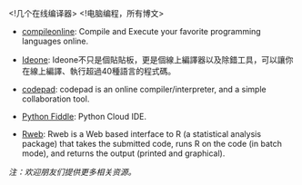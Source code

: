 <!几个在线编译器>
<!电脑编程，所有博文>

* [compileonline](http://www.compileonline.com/): Compile and Execute your favorite programming languages online.

* [Ideone](http://ideone.com/): Ideone不只是個貼貼板，更是個線上編譯器以及除錯工具，可以讓你在線上編譯、執行超過40種語言的程式碼。

* [codepad](http://codepad.org/): codepad is an online compiler/interpreter, and a simple collaboration tool.

* [Python Fiddle](http://pythonfiddle.com/): Python Cloud IDE.

* [Rweb](http://pbil.univ-lyon1.fr/Rweb/): Rweb is a Web based interface to R (a statistical analysis package) that takes the submitted code, runs R on the code (in batch mode), and returns the output (printed and graphical).

*注：欢迎朋友们提供更多相关资源。*
